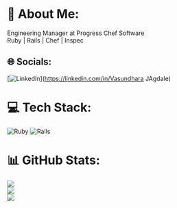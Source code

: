 # 💫 About Me:
Engineering Manager at Progress Chef Software<br>Ruby | Rails | Chef | Inspec


## 🌐 Socials:
[![LinkedIn](https://img.shields.io/badge/LinkedIn-%230077B5.svg?logo=linkedin&logoColor=white)](https://linkedin.com/in/Vasundhara JAgdale) 

# 💻 Tech Stack:
![Ruby](https://img.shields.io/badge/ruby-%23CC342D.svg?style=for-the-badge&logo=ruby&logoColor=white) ![Rails](https://img.shields.io/badge/rails-%23CC0000.svg?style=for-the-badge&logo=ruby-on-rails&logoColor=white)
# 📊 GitHub Stats:
![](https://github-readme-stats.vercel.app/api?username=Vasu1105&theme=dark&hide_border=false&include_all_commits=false&count_private=false)<br/>
![](https://github-readme-streak-stats.herokuapp.com/?user=Vasu1105&theme=dark&hide_border=false)<br/>
![](https://github-readme-stats.vercel.app/api/top-langs/?username=Vasu1105&theme=dark&hide_border=false&include_all_commits=false&count_private=false&layout=compact)
